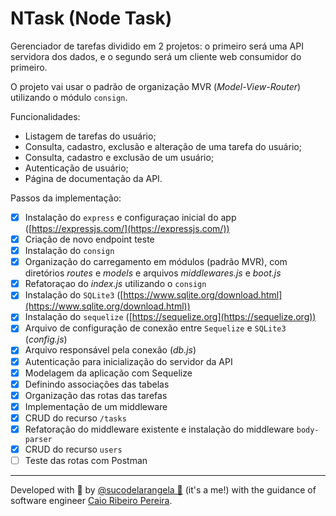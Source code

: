 # NTask (Node Task)

Gerenciador de tarefas dividido em 2 projetos: o primeiro será uma API servidora dos dados, e o segundo será um cliente web consumidor do primeiro.

O projeto vai usar o padrão de organização MVR (_Model-View-Router_) utilizando o módulo `consign`.

Funcionalidades:

- Listagem de tarefas do usuário;
- Consulta, cadastro, exclusão e alteração de uma tarefa do usuário;
- Consulta, cadastro e exclusão de um usuário;
- Autenticação de usuário;
- Página de documentação da API.

Passos da implementação:

- [x] Instalação do `express` e configuraçao inicial do app ([https://expressjs.com/](https://expressjs.com/))
- [x] Criação de novo endpoint teste
- [x] Instalação do `consign`
- [x] Organização do carregamento em módulos (padrão MVR), com diretórios _routes_ e _models_ e arquivos _middlewares.js_ e _boot.js_
- [x] Refatoraçao do _index.js_ utilizando o `consign`
- [x] Instalação do `SQLite3` ([https://www.sqlite.org/download.html](https://www.sqlite.org/download.html))
- [x] Instalação do `sequelize` ([https://sequelize.org](https://sequelize.org))
- [x] Arquivo de configuração de conexão entre `Sequelize` e `SQLite3` (_config.js_)
- [x] Arquivo responsável pela conexão (_db.js_)
- [x] Autenticação para inicialização do servidor da API
- [x] Modelagem da aplicação com Sequelize
- [x] Definindo associações das tabelas
- [x] Organização das rotas das tarefas
- [x] Implementação de um middleware
- [x] CRUD do recurso `/tasks`
- [x] Refatoração do middleware existente e instalação do middleware `body-parser`
- [x] CRUD do recurso `users`
- [ ] Teste das rotas com Postman

---

Developed with 🧡 by [@sucodelarangela 🍊](https://angelacaldas.vercel.app) (it's a me!) with the guidance of software engineer [Caio Ribeiro Pereira](https://www.linkedin.com/in/caioribeiropereira/).

